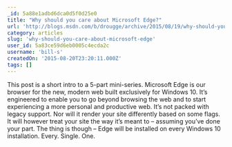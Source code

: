 ```yaml
---
_id: 5a88e1adbd6dca0d5f0d25e0
title: "Why should you care about Microsoft Edge?"
url: 'http://blogs.msdn.com/b/drougge/archive/2015/08/19/why-should-you-care-about-microsoft-edge.aspx'
category: articles
slug: 'why-should-you-care-about-microsoft-edge'
user_id: 5a83ce59d6eb0005c4ecda2c
username: 'bill-s'
createdOn: '2015-08-20T23:20:11.000Z'
tags: []
---
```


This post is a short intro to a 5-part mini-series. Microsoft Edge is our browser for the new, modern web built exclusively for Windows 10. It’s engineered to enable you to go beyond browsing the web and to start experiencing a more personal and productive web. It’s not packed with legacy support. Nor will it render your site differently based on some flags. It will however treat your site the way it’s meant to – assuming you’ve done your part. The thing is though – Edge will be installed on every Windows 10 installation.
Every. Single. One.
